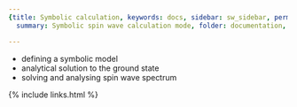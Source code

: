 ```yaml
---
{title: Symbolic calculation, keywords: docs, sidebar: sw_sidebar, permalink: symbolic,
  summary: Symbolic spin wave calculation mode, folder: documentation, mathjax: true}

---
```


 
* defining a symbolic model
* analytical solution to the ground state
* solving and analysing spin wave spectrum

{% include links.html %}
